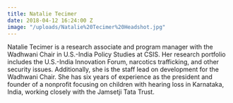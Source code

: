 ```yaml
---
title: Natalie Tecimer
date: 2018-04-12 16:24:00 Z
image: "/uploads/Natalie%20Tecimer%20Headshot.jpg"
---
```


Natalie Tecimer is a research associate and program manager with the Wadhwani Chair in U.S.-India Policy Studies at CSIS. Her research portfolio includes the U.S.-India Innovation Forum, narcotics trafficking, and other security issues. Additionally, she is the staff lead on development for the Wadhwani Chair. She has six years of experience as the president and founder of a nonprofit focusing on children with hearing loss in Karnataka, India, working closely with the Jamsetji Tata Trust.